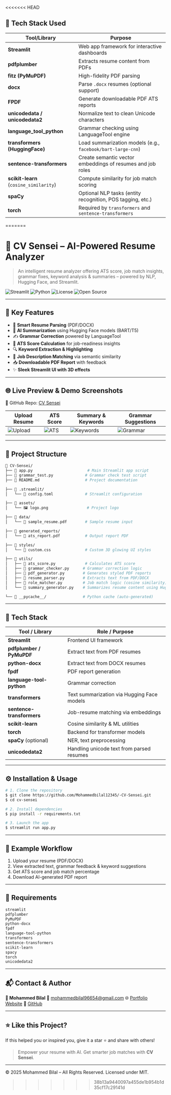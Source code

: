 <<<<<<< HEAD
## 🧰 Tech Stack Used

| Tool/Library                          | Purpose                                                                 |
|--------------------------------------|-------------------------------------------------------------------------|
| **Streamlit**                        | Web app framework for interactive dashboards                           |
| **pdfplumber**                       | Extracts resume content from PDFs                                      |
| **fitz (PyMuPDF)**                   | High-fidelity PDF parsing                                              |
| **docx**                             | Parse `.docx` resumes (optional support)                               |
| **FPDF**                             | Generate downloadable PDF ATS reports                                  |
| **unicodedata / unicodedata2**       | Normalize text to clean Unicode characters                            |
| **language_tool_python**             | Grammar checking using LanguageTool engine                             |
| **transformers (HuggingFace)**       | Load summarization models (e.g., `facebook/bart-large-cnn`)            |
| **sentence-transformers**            | Create semantic vector embeddings of resumes and job roles             |
| **scikit-learn** (`cosine_similarity`) | Compute similarity for job match scoring                             |
| **spaCy**                            | Optional NLP tasks (entity recognition, POS tagging, etc.)             |
| **torch**                            | Required by `transformers` and `sentence-transformers`                 |
=======
# 📄 CV Sensei – AI-Powered Resume Analyzer

> An intelligent resume analyzer offering ATS score, job match insights, grammar fixes, keyword analysis & summaries – powered by NLP, Hugging Face, and Streamlit.

![Streamlit](https://img.shields.io/badge/Built%20with-Streamlit-orange?logo=streamlit)
![Python](https://img.shields.io/badge/Made%20with-Python-blue?logo=python)
![License](https://img.shields.io/badge/License-MIT-green)
![Open Source](https://badgen.net/badge/Open%20Source/Yes/green)

---

## 🚀 Key Features

* 📄 **Smart Resume Parsing** (PDF/DOCX)
* 🧠 **AI Summarization** using Hugging Face models (BART/T5)
* ✍️ **Grammar Correction** powered by LanguageTool
* 🎯 **ATS Score Calculation** for job-readiness insights
* 🔍 **Keyword Extraction & Highlighting**
* 🤝 **Job Description Matching** via semantic similarity
* 📥 **Downloadable PDF Report** with feedback
* ✨ **Sleek Streamlit UI with 3D effects**

---

## 🌐 Live Preview & Demo Screenshots

📍 GitHub Repo: [CV Sensei](https://github.com/Mohammedbilal12345/-CV-Sensei/)

| Upload Resume                                                                              | ATS Score                                                                               | Summary & Keywords                                                                           | Grammar Suggestions                                                                         |
| ------------------------------------------------------------------------------------------ | --------------------------------------------------------------------------------------- | -------------------------------------------------------------------------------------------- | ------------------------------------------------------------------------------------------- |
| ![Upload](https://github.com/user-attachments/assets/7568c420-8958-425b-825c-e59fb7a7c2ef) | ![ATS](https://github.com/user-attachments/assets/1b90b00b-e974-4a44-9b82-9375cb44b63f) | ![Keywords](https://github.com/user-attachments/assets/971af84b-1112-44c7-9cd1-71e931704b6b) | ![Grammar](https://github.com/user-attachments/assets/53a51c62-e321-4f1b-ae45-04f35f1701f1) |

---

## 📂 Project Structure

```bash
📁 CV-Sensei/
├── 📄 app.py                        # Main Streamlit app script
├── 📄 grammar_test.py              # Grammar check test script
├── 📄 README.md                    # Project documentation

├── 📁 .streamlit/
│   └── 📄 config.toml              # Streamlit configuration

├── 📁 assets/
│   └── 🖼️ logo.png                 # Project logo

├── 📁 data/
│   └── 📄 sample_resume.pdf        # Sample resume input

├── 📁 generated_reports/
│   └── 📄 ats_report.pdf           # Output report PDF

├── 📁 styles/
│   └── 🎨 custom.css               # Custom 3D glowing UI styles

├── 📁 utils/
│   ├── 📄 ats_score.py             # Calculates ATS score
│   ├── 📄 grammar_checker.py      # Grammar correction logic
│   ├── 📄 pdf_generator.py        # Generates styled PDF reports
│   ├── 📄 resume_parser.py        # Extracts text from PDF/DOCX
│   ├── 📄 role_matcher.py         # Job match logic (cosine similarity)
│   └── 📄 summary_generator.py    # Summarizes resume content using Hugging Face

└── 📁 __pycache__/                # Python cache (auto-generated)

```

---

## 🧠 Tech Stack

| Tool / Library            | Role / Purpose                             |
| ------------------------- | ------------------------------------------ |
| **Streamlit**             | Frontend UI framework                      |
| **pdfplumber / PyMuPDF**  | Extract text from PDF resumes              |
| **python-docx**           | Extract text from DOCX resumes             |
| **fpdf**                  | PDF report generation                      |
| **language-tool-python**  | Grammar correction                         |
| **transformers**          | Text summarization via Hugging Face models |
| **sentence-transformers** | Job-resume matching via embeddings         |
| **scikit-learn**          | Cosine similarity & ML utilities           |
| **torch**                 | Backend for transformer models             |
| **spaCy** (optional)      | NER, text preprocessing                    |
| **unicodedata2**          | Handling unicode text from parsed resumes  |

---

## ⚙️ Installation & Usage

```bash
# 1. Clone the repository
$ git clone https://github.com/Mohammedbilal12345/-CV-Sensei.git
$ cd cv-sensei

# 2. Install dependencies
$ pip install -r requirements.txt

# 3. Launch the app
$ streamlit run app.py
```

---

## 📌 Example Workflow

1. Upload your resume (PDF/DOCX)
2. View extracted text, grammar feedback & keyword suggestions
3. Get ATS score and job match percentage
4. Download AI-generated PDF report

---

## 📜 Requirements

```txt
streamlit
pdfplumber
PyMuPDF
python-docx
fpdf
language-tool-python
transformers
sentence-transformers
scikit-learn
spacy
torch
unicodedata2
```

---

## 📬 Contact & Author

**👤 Mohammed Bilal**
📧 [mohammedbilal96654@gmail.com](mailto:mohammedbilal96654@gmail.com)
🌐 [Portfolio Website](https://mohammedbilal.vercel.app/)
🔗 [GitHub](https://github.com/Mohammedbilal12345)

---

## ⭐ Like this Project?

If this helped you or inspired you, give it a star ⭐ and share with others!

> Empower your resume with AI. Get smarter job matches with **CV Sensei**.

---

© 2025 Mohammed Bilal – All Rights Reserved. Licensed under MIT.
>>>>>>> 38b13a9440097a455de1b954b1d35cf17c29141d
